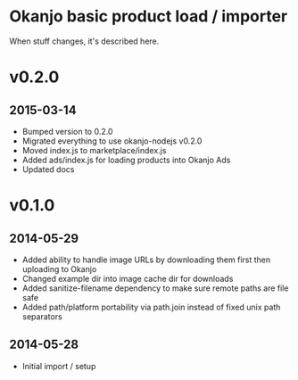 
# Okanjo basic product load / importer

When stuff changes, it's described here.

# v0.2.0

## 2015-03-14
* Bumped version to 0.2.0
* Migrated everything to use okanjo-nodejs v0.2.0
* Moved index.js to marketplace/index.js
* Added ads/index.js for loading products into Okanjo Ads
* Updated docs


# v0.1.0

## 2014-05-29
 * Added ability to handle image URLs by downloading them first then uploading to Okanjo
 * Changed example dir into image cache dir for downloads
 * Added sanitize-filename dependency to make sure remote paths are file safe
 * Added path/platform portability via path.join instead of fixed unix path separators

## 2014-05-28
 * Initial import / setup